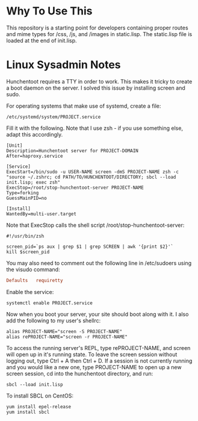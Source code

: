 Why To Use This
===============

This repository is a starting point for developers containing proper routes and mime types for /css, /js, and /images in static.lisp. The static.lisp file is loaded at the end of init.lisp.


Linux Sysadmin Notes
====================

Hunchentoot requires a TTY in order to work. This makes it tricky to create a boot daemon on the server. I solved this issue by installing screen and sudo.

For operating systems that make use of systemd, create a file:
```
/etc/systemd/system/PROJECT.service
```

Fill it with the following. Note that I use zsh - if you use something else, adapt this accordingly.
```
[Unit]
Description=Hunchentoot server for PROJECT-DOMAIN
After=haproxy.service

[Service]
ExecStart=/bin/sudo -u USER-NAME screen -dmS PROJECT-NAME zsh -c "source ~/.zshrc; cd PATH/TO/HUNCHENTOOT/DIRECTORY; sbcl --load init.lisp; exec zsh"
ExecStop=/root/stop-hunchentoot-server PROJECT-NAME
Type=forking
GuessMainPID=no

[Install]
WantedBy=multi-user.target
```

Note that ExecStop calls the shell script /root/stop-hunchentoot-server:
```shell
#!/usr/bin/zsh

screen_pid=`ps aux | grep $1 | grep SCREEN | awk '{print $2}'`
kill $screen_pid
```

You may also need to comment out the following line in /etc/sudoers using the visudo command:
```conf
Defaults   requiretty
```

Enable the service:
```shell
systemctl enable PROJECT.service
```

Now when you boot your server, your site should boot along with it. I also add the following to my user's shellrc:
```shell
alias PROJECT-NAME="screen -S PROJECT-NAME"
alias rePROJECT-NAME="screen -r PROJECT-NAME"
```

To access the running server's REPL, type rePROJECT-NAME, and screen will open up in it's running state. To leave the screen session without logging out, type Ctrl + A then Ctrl + D. If a session is not currently running and you would like a new one, type PROJECT-NAME to open up a new screen session, cd into the hunchentoot directory, and run:
```shell
sbcl --load init.lisp
```

To install SBCL on CentOS:
```shell
yum install epel-release
yum install sbcl
```